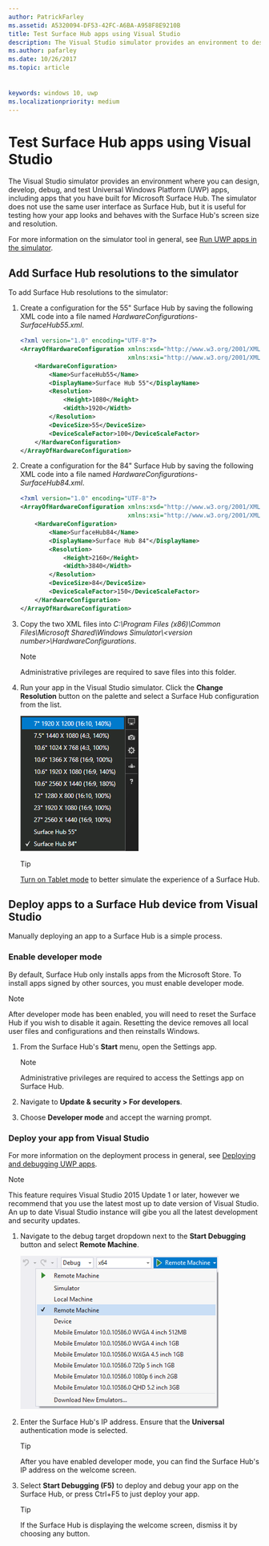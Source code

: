```yaml
---
author: PatrickFarley
ms.assetid: A5320094-DF53-42FC-A6BA-A958F8E9210B
title: Test Surface Hub apps using Visual Studio
description: The Visual Studio simulator provides an environment to design, develop, debug, and test UWP apps, including apps built for Surface Hub.
ms.author: pafarley
ms.date: 10/26/2017
ms.topic: article


keywords: windows 10, uwp
ms.localizationpriority: medium
---
```


# Test Surface Hub apps using Visual Studio
The Visual Studio simulator provides an environment where you can design, develop, debug, and test Universal Windows Platform (UWP) apps, including apps that you have built for Microsoft Surface Hub. The simulator does not use the same user interface as Surface Hub, but it is useful for testing how your app looks and behaves with the Surface Hub's screen size and resolution.

For more information on the simulator tool in general, see [Run UWP apps in the simulator](https://docs.microsoft.com/visualstudio/debugger/run-windows-store-apps-in-the-simulator).

## Add Surface Hub resolutions to the simulator
To add Surface Hub resolutions to the simulator:

1. Create a configuration for the 55" Surface Hub by saving the following XML code into a file named *HardwareConfigurations-SurfaceHub55.xml*.  

    ```xml
    <?xml version="1.0" encoding="UTF-8"?>
    <ArrayOfHardwareConfiguration xmlns:xsd="http://www.w3.org/2001/XMLSchema"
                                  xmlns:xsi="http://www.w3.org/2001/XMLSchema-instance">
        <HardwareConfiguration>
            <Name>SurfaceHub55</Name>
            <DisplayName>Surface Hub 55"</DisplayName>
            <Resolution>
                <Height>1080</Height>
                <Width>1920</Width>
            </Resolution>
            <DeviceSize>55</DeviceSize>
            <DeviceScaleFactor>100</DeviceScaleFactor>
        </HardwareConfiguration>
    </ArrayOfHardwareConfiguration>
    ```

2. Create a configuration for the 84" Surface Hub by saving the following XML code into a file named  *HardwareConfigurations-SurfaceHub84.xml*.

    ```xml
    <?xml version="1.0" encoding="UTF-8"?>
    <ArrayOfHardwareConfiguration xmlns:xsd="http://www.w3.org/2001/XMLSchema"
                                  xmlns:xsi="http://www.w3.org/2001/XMLSchema-instance">
        <HardwareConfiguration>
            <Name>SurfaceHub84</Name>
            <DisplayName>Surface Hub 84"</DisplayName>
            <Resolution>
                <Height>2160</Height>
                <Width>3840</Width>
            </Resolution>
            <DeviceSize>84</DeviceSize>
            <DeviceScaleFactor>150</DeviceScaleFactor>
        </HardwareConfiguration>
    </ArrayOfHardwareConfiguration>
    ```

3. Copy the two XML files into *C:\Program Files (x86)\Common Files\Microsoft Shared\Windows Simulator\\&lt;version number&gt;\HardwareConfigurations*.

   > [!NOTE]
   > Administrative privileges are required to save files into this folder.

4. Run your app in the Visual Studio simulator. Click the **Change Resolution** button on the palette and select a Surface Hub configuration from the list.

    ![Visual Studio simulator resolutions](images/vs-simulator-resolutions.png)

   > [!TIP]
   > [Turn on Tablet mode](http://windows.microsoft.com/windows-10/getstarted-like-a-tablet) to better simulate the experience of a Surface Hub.

## Deploy apps to a Surface Hub device from Visual Studio
Manually deploying an app to a Surface Hub is a simple process.

### Enable developer mode
By default, Surface Hub only installs apps from the Microsoft Store. To install apps signed by other sources, you must enable developer mode.

> [!NOTE]
> After developer mode has been enabled, you will need to reset the Surface Hub if you wish to disable it again. Resetting the device removes all local user files and configurations and then reinstalls Windows.

1. From the Surface Hub's **Start** menu, open the Settings app.

   > [!NOTE]
   > Administrative privileges are required to access the Settings app on Surface Hub.

2. Navigate to **Update & security \> For developers**.

3. Choose **Developer mode** and accept the warning prompt.

### Deploy your app from Visual Studio
For more information on the deployment process in general, see [Deploying and debugging UWP apps](https://msdn.microsoft.com/windows/uwp/debug-test-perf/deploying-and-debugging-uwp-apps).

   > [!NOTE]
   > This feature requires Visual Studio 2015 Update 1 or later, however we recommend that you use the latest most up to date version of Visual Studio. An up to date Visual Studio instance will gibe you all the latest development and security updates.

1. Navigate to the debug target dropdown next to the **Start Debugging** button and select **Remote Machine**.

    <!--lcap: in your screenshot, you have local machine selected-->

   ![Visual Studio debug targets dropdown](images/vs-debug-target.png)

2. Enter the Surface Hub's IP address. Ensure that the **Universal** authentication mode is selected.

   > [!TIP] 
   > After you have enabled developer mode, you can find the Surface Hub's IP address on the welcome screen.

3. Select **Start Debugging (F5)** to deploy and debug your app on the Surface Hub, or press Ctrl+F5 to just deploy your app.

   > [!TIP]
   > If the Surface Hub is displaying the welcome screen, dismiss it by choosing any button.
